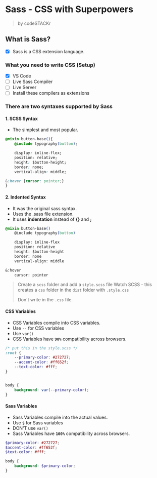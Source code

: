# Sass - CSS with Superpowers
> by codeSTACKr

## What is Sass?
- [x] Sass is a CSS extension language.

### What you need to write CSS (Setup)
- [x]  VS Code
  - [ ]  Live Sass Compiler
  - [ ]  Live Server
  - [ ]  Install these compilers as extensions

### There are **two** syntaxes supported by Sass

#### 1. SCSS Syntax
- The simplest and most popular.
  
```css
@mixin button-base(){
    @include typography(button);

    display: inline-flex;
    position: relative;
    height: $button-height;
    border: none;
    vertical-align: middle;

&:hover {cursor: pointer;}
}
```

#### 2. Indented Syntax
- It was the original sass syntax.
- Uses the .sass file extension.
- It uses **indentation** instead of **{}** and **;**

```css
@mixin button-base()
    @include typography(button)

    display: inline-flex
    position: relative
    height: $button-height
    border: none
    vertical-align: middle

&:hover
    cursor: pointer
```

> Create a `scss` folder and add a `style.scss` file
> Watch SCSS - this creates a `css` folder in the `dist` folder with `.style.css`
> 
> Don't write in the `.css` file.

#### CSS Variables
- CSS Variables compile into CSS variables.
- Use `--` for CSS variables
- Use `var()`
- CSS Variables have **`90%`** compatibility across browsers.

```css
/* put this in the style.scss */
:root {
    --primary-color: #272727;
    --accent-color: #ff652f;
    --text-color: #fff;
}


body {
    background: var(--primary-color);
}
```

#### Sass Variables
- Sass Variables compile into the actual values.
- Use `$` for Sass variables
- DON'T use `var()`
- Sass Variables have **`100%`** compatibility across browsers.

```scss
$primary-color: #272727;
$accent-color: #ff652f;
$text-color: #fff;

body {
    background: $primary-color;
}
```


